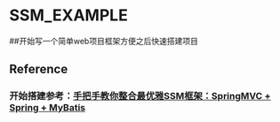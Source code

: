 # SSM_EXAMPLE

##开始写一个简单web项目框架方便之后快速搭建项目



## Reference
### 开始搭建参考：[手把手教你整合最优雅SSM框架：SpringMVC + Spring + MyBatis](https://blog.csdn.net/qq598535550/article/details/51703190)
